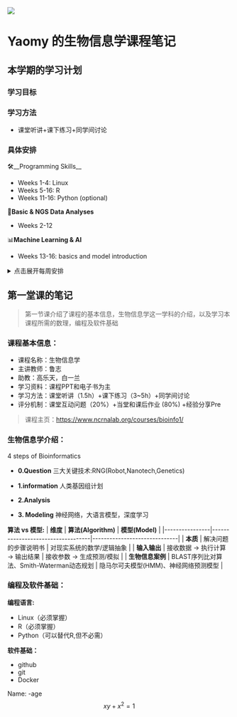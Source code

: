
![](https://ts1.cn.mm.bing.net/th/id/R-C.9282373c410be22f03fced397c36f113?rik=yE7CTzu8rsNpWA&riu=http%3a%2f%2fbioinformatics.hrbmu.edu.cn%2fimages%2fshouyetupian1.png&ehk=b4mPtvOwX3zmvw41OJnX2VrfTUZFiAS%2fcDTID21yX9A%3d&risl=&pid=ImgRaw&r=0)



# Yaomy 的生物信息学课程笔记

## 本学期的学习计划
### 学习目标

### 学习方法
- 课堂听讲+课下练习+同学间讨论

### 具体安排
🛠️__Programming Skills__
- Weeks 1-4: Linux
- Weeks 5-16: R
- Weeks 11-16: Python (optional)

🧠__Basic & NGS Data Analyses__
- Weeks 2-12

📊__Machine Learning & AI__
- Weeks 13-16: basics and model introduction

<details>
  <summary>点击展开每周安排</summary>
- [x] Week1:了解课程目标和内容，掌握 Linux 基本操作命令。
- [ ] Week2:Bioinfo Introduction II+Linux练习
- [ ] Week3:
- [ ] Week4:
- [ ] Week5:
- [ ] Week6:
- [ ] Week7:
- [ ] Week8:
- [ ] Week9:
- [ ] Week10:
- [ ] Week11:
- [ ] Week12:
- [ ] Week13:
- [ ] Week14:
- [ ] Week15:
- [ ] Week16:
</details>





## 第一堂课的笔记
>第一节课介绍了课程的基本信息，生物信息学这一学科的介绍，以及学习本课程所需的数理，编程及软件基础

### 课程基本信息：
- 课程名称：生物信息学
- 主讲教师：鲁志
- 助教：高乐天，白一兰
- 学习资料：课程PPT和电子书为主
- 学习方法：课堂听讲（1.5h）+课下练习（3~5h）+同学间讨论
- 评分机制：课堂互动问题（20%）+当堂和课后作业  (80%) +经验分享Pre
  
>课程主页：https://www.ncrnalab.org/courses/bioinfo1/

### 生物信息学介绍：
4 steps of Bioinformatics
- __0.Question__
  三大关键技术:RNG(Robot,Nanotech,Genetics)
- __1.information__
  人类基因组计划
- __2.Analysis__
  
- __3. Modeling__
  神经网络，大语言模型，深度学习

__算法 vs 模型:__
| **维度**        | **算法(Algorithm)**                 | **模型(Model)**               |
|----------------|-----------------------------------|------------------------------|
| **本质**        | 解决问题的步骤说明书                    | 对现实系统的数学/逻辑抽象         |
| **输入输出**     | 接收数据 → 执行计算 → 输出结果           | 接收参数 → 生成预测/模拟          |
| **生物信息案例** | BLAST序列比对算法、Smith-Waterman动态规划 | 隐马尔可夫模型(HMM)、神经网络预测模型 |

### 编程及软件基础：
__编程语言:__
- Linux（必须掌握）
- R（必须掌握）
- Python（可以替代R,但不必需）
  
__软件基础：__
- github
- git
- Docker


Name: <NAME>
-age
$$xy+x^2=1$$
